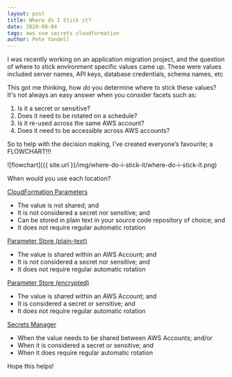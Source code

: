 ```yaml
---
layout: post
title: Where do I Stick it?
date: 2020-08-04
tags: aws ssm secrets cloudformation
author: Pete Yandell
---
```


<!--markdownlint-disable MD036 -->

I was recently working on an application migration project, and the question of where to stick environment specific values came up. These were values included server names, API keys, database credentials, schema names, etc

This got me thinking, how *do* you determine where to stick these values? It's not always an easy answer when you consider facets such as:

1. Is it a secret or sensitive?
2. Does it need to be rotated on a schedule?
3. Is it re-used across the same AWS account?
4. Does it need to be accessible across AWS accounts?

So to help with the decision making, I’ve created everyone’s favourite; a FLOWCHART!!!

![flowchart]({{ site.url }}/img/where-do-i-stick-it/where-do-i-stick-it.png)

When would you use each location?

[CloudFormation Parameters](https://docs.aws.amazon.com/AWSCloudFormation/latest/UserGuide/parameters-section-structure.html)

* The value is not shared; and
* It is not considered a secret nor sensitive; and
* Can be stored in plain text in your source code repository of choice; and
* It does not require regular automatic rotation

[Parameter Store (plain-text)](https://docs.aws.amazon.com/systems-manager/latest/userguide/systems-manager-parameter-store.html)

* The value is shared within an AWS Account; and
* It is not considered a secret nor sensitive; and
* It does not require regular automatic rotation

[Parameter Store (encrypted)](https://docs.aws.amazon.com/systems-manager/latest/userguide/sysman-paramstore-securestring.html)

* The value is shared within an AWS Account; and
* It is considered a secret or sensitive; and
* It does not require regular automatic rotation

[Secrets Manager](https://docs.aws.amazon.com/secretsmanager/latest/userguide/intro.html)

* When the value needs to be shared between AWS Accounts; and/or
* When it is considered a secret or sensitive; and
* When it does require regular automatic rotation

Hope this helps!
